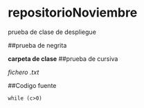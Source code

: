 # repositorioNoviembre
prueba de clase de despliegue

##prueba de negrita

**carpeta de clase**
##prueba de cursiva

*fichero .txt*

##Codigo fuente

```while (c>0)```
